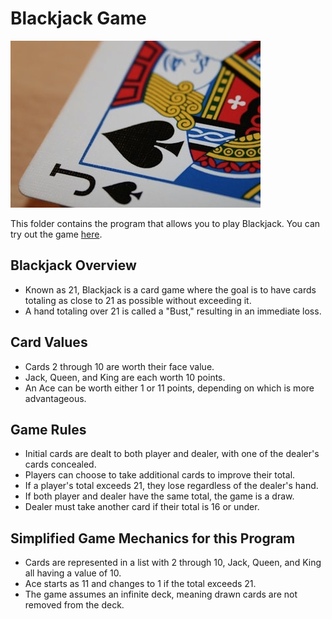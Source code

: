 # Blackjack Game
![Blackjack game](blackjack.jpg)

This folder contains the program that allows you to play Blackjack. You can try out the game [here](https://games.washingtonpost.com/games/blackjack/).


## Blackjack Overview
  - Known as 21, Blackjack is a card game where the goal is to have cards totaling as close to 21 as possible without exceeding it.
  - A hand totaling over 21 is called a "Bust," resulting in an immediate loss.
  
##  Card Values
  - Cards 2 through 10 are worth their face value.
  - Jack, Queen, and King are each worth 10 points.
  - An Ace can be worth either 1 or 11 points, depending on which is more advantageous.

##  Game Rules
  - Initial cards are dealt to both player and dealer, with one of the dealer's cards concealed.
  - Players can choose to take additional cards to improve their total.
  - If a player's total exceeds 21, they lose regardless of the dealer's hand.
  - If both player and dealer have the same total, the game is a draw.
  - Dealer must take another card if their total is 16 or under.

##  Simplified Game Mechanics for this Program
  - Cards are represented in a list with 2 through 10, Jack, Queen, and King all having a value of 10.
  - Ace starts as 11 and changes to 1 if the total exceeds 21.
  - The game assumes an infinite deck, meaning drawn cards are not removed from the deck.

